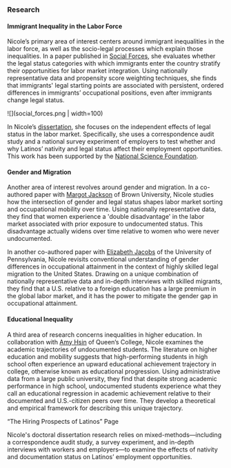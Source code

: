 ### Research

#### Immigrant Inequality in the Labor Force

Nicole’s primary area of interest centers around immigrant inequalities in the labor force, as well as the socio-legal processes which explain those inequalities. In a paper published in [Social Forces](https://academic.oup.com/sf/advance-article-abstract/doi/10.1093/sf/soy128/5320369?redirectedFrom=fulltext), she evaluates whether the legal status categories with which immigrants enter the country stratify their opportunities for labor market integration. Using nationally representative data and propensity score weighting techniques, she finds that immigrants' legal starting points are associated with persistent, ordered differences in immigrants’ occupational positions, even after immigrants change legal status. 

![](social_forces.png | width=100)

In Nicole’s [dissertation](dissertation.md), she focuses on the independent effects of legal status in the labor market. Specifically, she uses a correspondence audit study and a national survey experiment of employers to test whether and why Latinos’ nativity and legal status affect their employment opportunities. This work has been supported by the [National Science Foundation](https://www.nsf.gov/awardsearch/showAward?).

#### Gender and Migration

Another area of interest revolves around gender and migration. In a co-authored paper with [Margot Jackson](https://www.brown.edu/academics/sociology/people/margot-jackson) of Brown University, Nicole studies how the intersection of gender and legal status shapes labor market sorting and occupational mobility over time. Using nationally representative data, they find that women experience a 'double disadvantage' in the labor market associated with prior exposure to undocumented status. This disadvantage actually widens over time relative to women who were never undocumented. 

In another co-authored paper with [Elizabeth Jacobs](https://sociology.sas.upenn.edu/content/elizabeth-jacobs) of the University of Pennsylvania, Nicole revisits conventional understanding of gender differences in occupational attainment in the context of highly skilled legal migration to the United States. Drawing on a unique combination of nationally representative data and in-depth interviews with skilled migrants, they find that a U.S. relative to a foreign education has a large premium in the global labor market, and it has the power to mitigate the gender gap in occupational attainment.

#### Educational Inequality

A third area of research concerns inequalities in higher education. In collaboration with [Amy Hsin](https://sites.google.com/view/amyhsin) of Queen’s College, Nicole examines the academic trajectories of undocumented students. The literature on higher education and mobility suggests that high-performing students in high school often experience an upward educational achievement trajectory in college, otherwise known as educational progression. Using administrative data from a large public university, they find that despite strong academic performance in high school, undocumented students experience what they call an educational regression in academic achievement relative to their documented and U.S.-citizen peers over time. They develop a theoretical and empirical framework for describing this unique trajectory.

“The Hiring Prospects of Latinos” Page

Nicole's doctoral dissertation research relies on mixed-methods—including a correspondence audit study, a survey experiment, and in-depth interviews with workers and employers—to examine the effects of nativity and documentation status on Latinos’ employment opportunities. 
